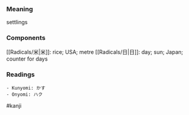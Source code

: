### Meaning

settlings

### Components

[[Radicals/米|米]]: rice; USA; metre [[Radicals/日|日]]: day; sun; Japan; counter for days

### Readings

```
- Kunyomi: かす
- Onyomi: ハク
```

#kanji